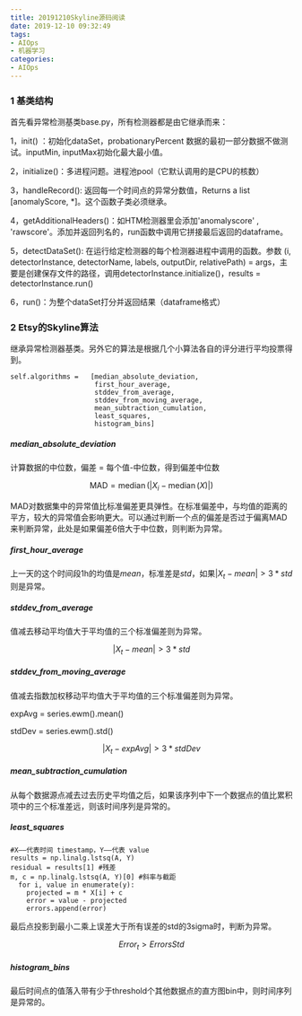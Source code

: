 ```yaml
---
title: 20191210Skyline源码阅读
date: 2019-12-10 09:32:49
tags:
- AIOps
- 机器学习
categories:
- AIOps
---
```


### 1 基类结构

首先看异常检测基类base.py，所有检测器都是由它继承而来：

1，init() ：初始化dataSet，probationaryPercent 数据的最初一部分数据不做测试。inputMin, inputMax初始化最大最小值。

2，initialize()：多进程问题。进程池pool（它默认调用的是CPU的核数）

3，handleRecord(): 返回每一个时间点的异常分数值，Returns a list [anomalyScore, *]。这个函数子类必须继承。

4，getAdditionalHeaders()：如HTM检测器里会添加'anomalyscore' , 'rawscore'。添加并返回列名的，run函数中调用它拼接最后返回的dataframe。

5，detectDataSet(): 在运行给定检测器的每个检测器进程中调用的函数。参数 (i, detectorInstance, detectorName, labels, outputDir, relativePath) = args，主要是创建保存文件的路径，调用detectorInstance.initialize()，results = detectorInstance.run() 

6，run()：为整个dataSet打分并返回结果（dataframe格式）



### 2 Etsy的Skyline算法

继承异常检测器基类。另外它的算法是根据几个小算法各自的评分进行平均投票得到。

```
self.algorithms =   [median_absolute_deviation,
                     first_hour_average,
                     stddev_from_average,
                     stddev_from_moving_average,
                     mean_subtraction_cumulation,
                     least_squares,
                     histogram_bins]
```

##### median_absolute_deviation

计算数据的中位数，偏差 = 每个值-中位数，得到偏差中位数

$$\mathrm{MAD}=\operatorname{median}\left(\left|X_{i}-\operatorname{median}(X)\right|\right)$$

MAD对数据集中的异常值比标准偏差更具弹性。在标准偏差中，与均值的距离的平方，较大的异常值会影响更大。可以通过判断一个点的偏差是否过于偏离MAD来判断异常，此处是如果偏差6倍大于中位数，则判断为异常。



##### first_hour_average

上一天的这个时间段1h的均值是$mean$，标准差是$std$，如果$|X_t - mean| > 3 * std$ 则是异常。



##### stddev_from_average

值减去移动平均值大于平均值的三个标准偏差则为异常。

$$|X_t - mean| > 3 * std$$



##### stddev_from_moving_average

值减去指数加权移动平均值大于平均值的三个标准偏差则为异常。

expAvg = series.ewm().mean()

stdDev = series.ewm().std()

$$| X_t - expAvg | > 3 * stdDev$$



##### mean_subtraction_cumulation

从每个数据源点减去过去历史平均值之后，如果该序列中下一个数据点的值比累积项中的三个标准差远，则该时间序列是异常的。



##### least_squares

```
#X——代表时间 timestamp，Y——代表 value
results = np.linalg.lstsq(A, Y)
residual = results[1] #残差
m, c = np.linalg.lstsq(A, Y)[0] #斜率与截距
  for i, value in enumerate(y):
    projected = m * X[i] + c
    error = value - projected
    errors.append(error)
```

最后点投影到最小二乘上误差大于所有误差的std的3sigma时，判断为异常。

$$Error_t > ErrorsStd$$



##### histogram_bins

最后时间点的值落入带有少于threshold个其他数据点的直方图bin中，则时间序列是异常的。